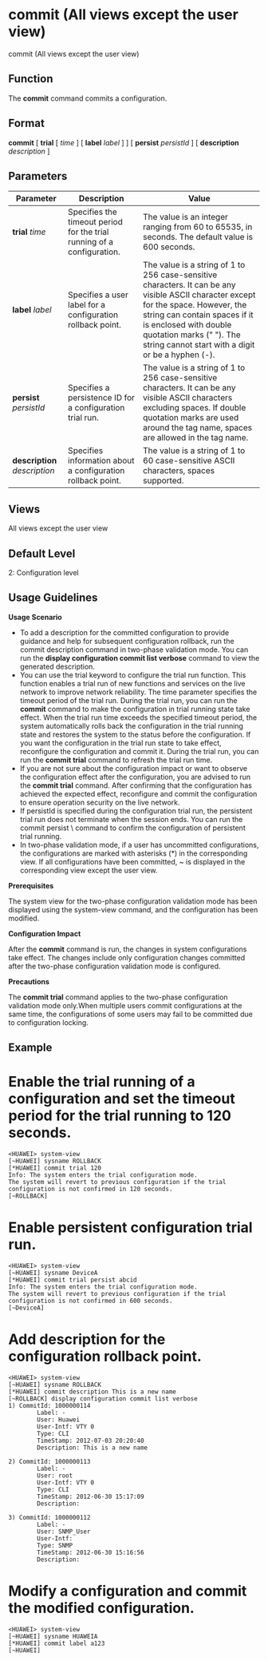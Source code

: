 commit (All views except the user view)
=======================================

commit (All views except the user view)

Function
--------



The **commit** command commits a configuration.




Format
------

**commit** [ **trial** [ *time* ] [ **label** *label* ] ] [ **persist** *persistId* ] [ **description** *description* ]


Parameters
----------

| Parameter | Description | Value |
| --- | --- | --- |
| **trial** *time* | Specifies the timeout period for the trial running of a configuration. | The value is an integer ranging from 60 to 65535, in seconds. The default value is 600 seconds. |
| **label** *label* | Specifies a user label for a configuration rollback point. | The value is a string of 1 to 256 case-sensitive characters. It can be any visible ASCII character except for the space. However, the string can contain spaces if it is enclosed with double quotation marks (" "). The string cannot start with a digit or be a hyphen (-). |
| **persist** *persistId* | Specifies a persistence ID for a configuration trial run. | The value is a string of 1 to 256 case-sensitive characters. It can be any visible ASCII characters excluding spaces. If double quotation marks are used around the tag name, spaces are allowed in the tag name. |
| **description** *description* | Specifies information about a configuration rollback point. | The value is a string of 1 to 60 case-sensitive ASCII characters, spaces supported. |



Views
-----

All views except the user view


Default Level
-------------

2: Configuration level


Usage Guidelines
----------------

**Usage Scenario**

* To add a description for the committed configuration to provide guidance and help for subsequent configuration rollback, run the commit description command in two-phase validation mode. You can run the **display configuration commit list verbose** command to view the generated description.
* You can use the trial keyword to configure the trial run function. This function enables a trial run of new functions and services on the live network to improve network reliability. The time parameter specifies the timeout period of the trial run. During the trial run, you can run the **commit** command to make the configuration in trial running state take effect. When the trial run time exceeds the specified timeout period, the system automatically rolls back the configuration in the trial running state and restores the system to the status before the configuration. If you want the configuration in the trial run state to take effect, reconfigure the configuration and commit it. During the trial run, you can run the **commit trial** command to refresh the trial run time.
* If you are not sure about the configuration impact or want to observe the configuration effect after the configuration, you are advised to run the **commit trial** command. After confirming that the configuration has achieved the expected effect, reconfigure and commit the configuration to ensure operation security on the live network.
* If persistId is specified during the configuration trial run, the persistent trial run does not terminate when the session ends. You can run the commit persist \ command to confirm the configuration of persistent trial running.
* In two-phase validation mode, if a user has uncommitted configurations, the configurations are marked with asterisks (\*) in the corresponding view. If all configurations have been committed, ~ is displayed in the corresponding view except the user view.

**Prerequisites**



The system view for the two-phase configuration validation mode has been displayed using the system-view command, and the configuration has been modified.



**Configuration Impact**



After the **commit** command is run, the changes in system configurations take effect. The changes include only configuration changes committed after the two-phase configuration validation mode is configured.



**Precautions**

The **commit trial** command applies to the two-phase configuration validation mode only.When multiple users commit configurations at the same time, the configurations of some users may fail to be committed due to configuration locking.


Example
-------

# Enable the trial running of a configuration and set the timeout period for the trial running to 120 seconds.
```
<HUAWEI> system-view
[~HUAWEI] sysname ROLLBACK
[*HUAWEI] commit trial 120
Info: The system enters the trial configuration mode.
The system will revert to previous configuration if the trial configuration is not confirmed in 120 seconds.
[~ROLLBACK]

```

# Enable persistent configuration trial run.
```
<HUAWEI> system-view
[~HUAWEI] sysname DeviceA
[*HUAWEI] commit trial persist abcid
Info: The system enters the trial configuration mode.
The system will revert to previous configuration if the trial configuration is not confirmed in 600 seconds.
[~DeviceA]

```

# Add description for the configuration rollback point.
```
<HUAWEI> system-view
[~HUAWEI] sysname ROLLBACK
[*HUAWEI] commit description This is a new name
[~ROLLBACK] display configuration commit list verbose
1) CommitId: 1000000114
        Label: -
        User: Huawei
        User-Intf: VTY 0
        Type: CLI
        TimeStamp: 2012-07-03 20:20:40
        Description: This is a new name

2) CommitId: 1000000113
        Label: -
        User: root
        User-Intf: VTY 0
        Type: CLI
        TimeStamp: 2012-06-30 15:17:09
        Description: 

3) CommitId: 1000000112
        Label: -
        User: SNMP_User
        User-Intf: 
        Type: SNMP
        TimeStamp: 2012-06-30 15:16:56
        Description:

```

# Modify a configuration and commit the modified configuration.
```
<HUAWEI> system-view
[~HUAWEI] sysname HUAWEIA
[*HUAWEI] commit label a123
[~HUAWEI]

```